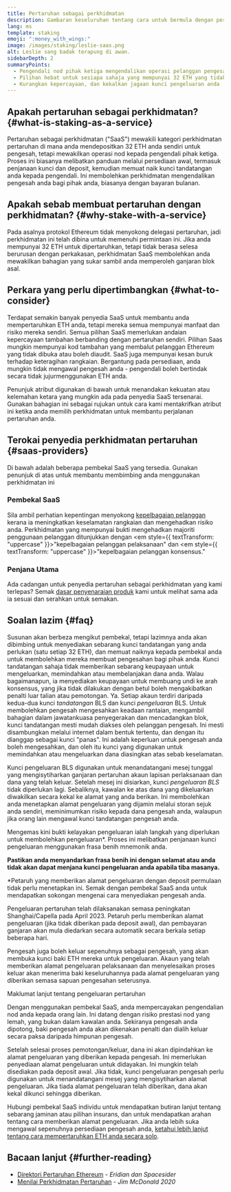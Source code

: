 ```yaml
---
title: Pertaruhan sebagai perkhidmatan
description: Gambaran keseluruhan tentang cara untuk bermula dengan pertaruhan ETH terhimpun
lang: ms
template: staking
emoji: ":money_with_wings:"
image: /images/staking/leslie-saas.png
alt: Leslie sang badak terapung di awan.
sidebarDepth: 2
summaryPoints:
  - Pengendali nod pihak ketiga mengendalikan operasi pelanggan pengesah anda
  - Pilihan hebat untuk sesiapa sahaja yang mempunyai 32 ETH yang tidak berasa selesa menangani kerumitan teknikal menjalankan nod
  - Kurangkan kepercayaan, dan kekalkan jagaan kunci pengeluaran anda
---
```


## Apakah pertaruhan sebagai perkhidmatan? {#what-is-staking-as-a-service}

Pertaruhan sebagai perkhidmatan ("SaaS") mewakili kategori perkhidmatan pertaruhan di mana anda mendepositkan 32 ETH anda sendiri untuk pengesah, tetapi mewakilkan operasi nod kepada pengendali pihak ketiga. Proses ini biasanya melibatkan panduan melalui persediaan awal, termasuk penjanaan kunci dan deposit, kemudian memuat naik kunci tandatangan anda kepada pengendali. Ini membolehkan perkhidmatan mengendalikan pengesah anda bagi pihak anda, biasanya dengan bayaran bulanan.

## Apakah sebab membuat pertaruhan dengan perkhidmatan? {#why-stake-with-a-service}

Pada asalnya protokol Ethereum tidak menyokong delegasi pertaruhan, jadi perkhidmatan ini telah dibina untuk memenuhi permintaan ini. Jika anda mempunyai 32 ETH untuk dipertaruhkan, tetapi tidak berasa selesa berurusan dengan perkakasan, perkhidmatan SaaS membolehkan anda mewakilkan bahagian yang sukar sambil anda memperoleh ganjaran blok asal.

<CardGrid>
  <Card title="Pengesah anda sendiri" emoji=":desktop_computer:" description="Deposit your own 32 ETH to activate your own set of signing keys that will participate in Ethereum consensus. Monitor your progress with dashboards to watch those ETH rewards accumulate." />
  <Card title="Mudah untuk bermula" emoji="🏁" description="Forget about hardware specs, setup, node maintenance and upgrades. SaaS providers let you outsource the hard part by uploading your own signing credentials, allowing them to run a validator on your behalf, for a small cost." />
  <Card title="Hadkan risiko anda" emoji=":shield:" description="In many cases users do not have to give up access to the keys that enable withdrawing or transferring staked funds. These are different from the signing keys, and can be stored separately to limit (but not eliminate) your risk as a staker." />
</CardGrid>

<StakingComparison page="saas" />

## Perkara yang perlu dipertimbangkan {#what-to-consider}

Terdapat semakin banyak penyedia SaaS untuk membantu anda mempertaruhkan ETH anda, tetapi mereka semua mempunyai manfaat dan risiko mereka sendiri. Semua pilihan SaaS memerlukan andaian kepercayaan tambahan berbanding dengan pertaruhan sendiri. Pilihan Saas mungkin mempunyai kod tambahan yang membalut pelanggan Ethereum yang tidak dibuka atau boleh diaudit. SaaS juga mempunyai kesan buruk terhadap keteragihan rangkaian. Bergantung pada persediaan, anda mungkin tidak mengawal pengesah anda - pengendali boleh bertindak secara tidak jujur ​​menggunakan ETH anda.

Penunjuk atribut digunakan di bawah untuk menandakan kekuatan atau kelemahan ketara yang mungkin ada pada penyedia SaaS tersenarai. Gunakan bahagian ini sebagai rujukan untuk cara kami mentakrifkan atribut ini ketika anda memilih perkhidmatan untuk membantu perjalanan pertaruhan anda.

<StakingConsiderations page="saas" />

## Terokai penyedia perkhidmatan pertaruhan {#saas-providers}

Di bawah adalah beberapa pembekal SaaS yang tersedia. Gunakan penunjuk di atas untuk membantu membimbing anda menggunakan perkhidmatan ini

<ProductDisclaimer />

### Pembekal SaaS

<StakingProductsCardGrid category="saas" />

Sila ambil perhatian kepentingan menyokong [kepelbagaian pelanggan](/developers/docs/nodes-and-clients/client-diversity/) kerana ia meningkatkan keselamatan rangkaian dan mengehadkan risiko anda. Perkhidmatan yang mempunyai bukti mengehadkan majoriti penggunaan pelanggan ditunjukkan dengan <em style={{ textTransform: "uppercase" }}>"kepelbagaian pelanggan pelaksanaan"</em> dan <em style={{ textTransform: "uppercase" }}>"kepelbagaian pelanggan konsensus."</em>

### Penjana Utama

<StakingProductsCardGrid category="keyGen" />

Ada cadangan untuk penyedia pertaruhan sebagai perkhidmatan yang kami terlepas? Semak [dasar penyenaraian produk](/contributing/adding-staking-products/) kami untuk melihat sama ada ia sesuai dan serahkan untuk semakan.

## Soalan lazim {#faq}

<ExpandableCard title="Siapakah yang memegang kunci saya?" eventCategory="SaasStaking" eventName="clicked who holds my keys">
Susunan akan berbeza mengikut pembekal, tetapi lazimnya anda akan dibimbing untuk menyediakan sebarang kunci tandatangan yang anda perlukan (satu setiap 32 ETH), dan memuat naiknya kepada pembekal anda untuk membolehkan mereka membuat pengesahan bagi pihak anda. Kunci tandatangan sahaja tidak memberikan sebarang keupayaan untuk mengeluarkan, memindahkan atau membelanjakan dana anda. Walau bagaimanapun, ia menyediakan keupayaan untuk membuang undi ke arah konsensus, yang jika tidak dilakukan dengan betul boleh mengakibatkan penalti luar talian atau pemotongan.
</ExpandableCard>

<ExpandableCard title="Jadi terdapat dua set kunci?" eventCategory="SaasStaking" eventName="clicked so there are two sets of keys">
Ya. Setiap akaun terdiri daripada kedua-dua kunci <em>tandatangan</em> BLS dan kunci <em>pengeluaran</em> BLS. Untuk membolehkan pengesah mengesahkan keadaan rantaian, mengambil bahagian dalam jawatankuasa penyegerakan dan mencadangkan blok, kunci tandatangan mesti mudah diakses oleh pelanggan pengesah. Ini mesti disambungkan melalui internet dalam bentuk tertentu, dan dengan itu dianggap sebagai kunci "panas". Ini adalah keperluan untuk pengesah anda boleh mengesahkan, dan oleh itu kunci yang digunakan untuk memindahkan atau mengeluarkan dana diasingkan atas sebab keselamatan.

Kunci pengeluaran BLS digunakan untuk menandatangani mesej tunggal yang mengisytiharkan ganjaran pertaruhan akaun lapisan perlaksanaan dan dana yang telah keluar. Setelah mesej ini disiarkan, kunci <em>pengeluaran BLS</em> tidak diperlukan lagi. Sebaliknya, kawalan ke atas dana yang dikeluarkan diwakilkan secara kekal ke alamat yang anda berikan. Ini membolehkan anda menetapkan alamat pengeluaran yang dijamin melalui storan sejuk anda sendiri, meminimumkan risiko kepada dana pengesah anda, walaupun jika orang lain mengawal kunci tandatangan pengesah anda.

Mengemas kini bukti kelayakan pengeluaran ialah langkah yang diperlukan untuk membolehkan pengeluaran\*. Proses ini melibatkan penjanaan kunci pengeluaran menggunakan frasa benih mnemonik anda.

<strong>Pastikan anda menyandarkan frasa benih ini dengan selamat atau anda tidak akan dapat menjana kunci pengeluaran anda apabila tiba masanya.</strong>

\*Petaruh yang memberikan alamat pengeluaran dengan deposit permulaan tidak perlu menetapkan ini. Semak dengan pembekal SaaS anda untuk mendapatkan sokongan mengenai cara menyediakan pengesah anda.
</ExpandableCard>

<ExpandableCard title="Bilakah boleh saya menarik diri?" eventCategory="SaasStaking" eventName="clicked when can I withdraw">
Pengeluaran pertaruhan telah dilaksanakan semasa peningkatan Shanghai/Capella pada April 2023. Petaruh perlu memberikan alamat pengeluaran (jika tidak diberikan pada deposit awal), dan pembayaran ganjaran akan mula diedarkan secara automatik secara berkala setiap beberapa hari.

Pengesah juga boleh keluar sepenuhnya sebagai pengesah, yang akan membuka kunci baki ETH mereka untuk pengeluaran. Akaun yang telah memberikan alamat pengeluaran pelaksanaan dan menyelesaikan proses keluar akan menerima baki keseluruhannya pada alamat pengeluaran yang diberikan semasa sapuan pengesahan seterusnya.

<ButtonLink href="/staking/withdrawals/">Maklumat lanjut tentang pengeluaran pertaruhan</ButtonLink>
</ExpandableCard>

<ExpandableCard title="Apakah yang berlaku jika saya dipotong?" eventCategory="SaasStaking" eventName="clicked what happens if I get slashed">
Dengan menggunakan pembekal SaaS, anda mempercayakan pengendalian nod anda kepada orang lain. Ini datang dengan risiko prestasi nod yang lemah, yang bukan dalam kawalan anda. Sekiranya pengesah anda dipotong, baki pengesah anda akan dikenakan penalti dan dialih keluar secara paksa daripada himpunan pengesah.

Setelah selesai proses pemotongan/keluar, dana ini akan dipindahkan ke alamat pengeluaran yang diberikan kepada pengesah. Ini memerlukan penyediaan alamat pengeluaran untuk didayakan. Ini mungkin telah disediakan pada deposit awal. Jika tidak, kunci pengeluaran pengesah perlu digunakan untuk menandatangani mesej yang mengisytiharkan alamat pengeluaran. Jika tiada alamat pengeluaran telah diberikan, dana akan kekal dikunci sehingga diberikan.

Hubungi pembekal SaaS individu untuk mendapatkan butiran lanjut tentang sebarang jaminan atau pilihan insurans, dan untuk mendapatkan arahan tentang cara memberikan alamat pengeluaran. Jika anda lebih suka mengawal sepenuhnya persediaan pengesah anda, [ketahui lebih lanjut tentang cara mempertaruhkan ETH anda secara solo](/staking/solo/).
</ExpandableCard>

## Bacaan lanjut {#further-reading}

- [Direktori Pertaruhan Ethereum](https://www.staking.directory/) - _Eridian dan Spacesider_
- [Menilai Perkhidmatan Pertaruhan](https://www.attestant.io/posts/evaluating-staking-services/) - _Jim McDonald 2020_
